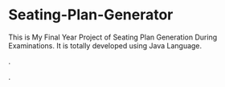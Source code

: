 # Seating-Plan-Generator

This is My Final Year Project of Seating Plan Generation During Examinations. It is totally developed using Java Language.












.














































































































































































































































































.






































